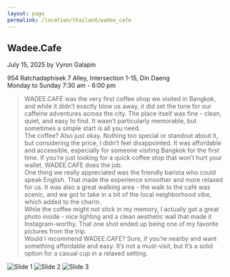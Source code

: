 ```yaml
---
layout: page
permalink: /location/thailand/wadee_cafe
---
```


<div id="Location" style="display:none;" class="Thailand"></div>
<div class="container">     
  <article class="blog-post">
    <h2 class="display-5 link-body-emphasis mb-1">Wadee.Cafe</h2>
    <p class="blog-post-meta">
      July 15, 2025 by <!-- <a href="#"> --> Vyron Galapin <!--</a>-->
      <div class="business-info">
        <div class="info-item">
            <i class="fas fa-map-marker-alt"></i>
            <span>954 Ratchadaphisek 7 Alley, Intersection 1-15, Din Daeng</span>
        </div>
        <div class="info-item">
            <i class="far fa-clock"></i>
            <span>Monday to Sunday 7:30 am - 6:00 pm </span>
        </div>
        <!-- <div class="info-item">
            <i class="fab fa-facebook"></i>
            <a href="" target="_blank">Facebook</a>
        </div>
        <div class="info-item">
            <i class="fab  fa-instagram"></i>
            <a href="" target="_blank">Instagram</a>
        </div> -->
      </div>
    </p>
    <div class="row"> 
      <div class="col-md-9"> 
        <blockquote class="blockquote">
          <p>
            WADEE.CAFE was the very first coffee shop we visited in Bangkok, and while it didn’t exactly blow us away, it did set the tone for our caffeine adventures across the city. The place itself was fine - clean, quiet, and easy to find. It wasn’t particularly memorable, but sometimes a simple start is all you need.
            <br/>
            The coffee? Also just okay. Nothing too special or standout about it, but considering the price, I didn’t feel disappointed. It was affordable and accessible, especially for someone visiting Bangkok for the first time. If you’re just looking for a quick coffee stop that won’t hurt your wallet, WADEE.CAFE does the job.
            <br/>
            One thing we really appreciated was the friendly barista who could speak English. That made the experience smoother and more relaxed for us. It was also a great walking area - the walk to the café was scenic, and we got to take in a bit of the local neighborhood vibe, which added to the charm.
            <br/>
            While the coffee might not stick in my memory, I actually got a great photo inside - nice lighting and a clean aesthetic wall that made it Instagram-worthy. That one shot ended up being one of my favorite pictures from the trip.
            <br/>
            Would I recommend WADEE.CAFE? Sure, if you’re nearby and want something affordable and easy. It’s not a must-visit, but it’s a solid option for a casual cup in a relaxed setting.
            </p>
        </blockquote>
      </div>     
      <div class="col-md-3">
        <div class="slideshow-container">
            <div class="slides">
                <img src="{{ site.baseurl }}/assets/images/thailand/Wadee.Cafe 1.JPEG" alt="Slide 1">
                <img src="{{ site.baseurl }}/assets/images/thailand/Wadee.Cafe 2.JPEG" alt="Slide 2">
                <img src="{{ site.baseurl }}/assets/images/thailand/Wadee.Cafe 3.JPEG" alt="Slide 3">
            </div>
        </div>
      </div>
    </div>
    <!-- <div>
      <a href="https://maps.app.goo.gl/3AFLywg59a6m7VxH7" target="_blank">
        <div id="map-tile">
            <iframe src="https://www.google.com/maps/embed?pb=!1m18!1m12!1m3!1d31498.381159977675!2d123.28803007635597!3d9.306872929322981!2m3!1f0!2f0!3f0!3m2!1i1024!2i768!4f13.1!3m3!1m2!1s0x33ab6f6b71cb06e9%3A0xbffa3a21edd25020!2sKapeng%20Lokal%20Dgt!5e0!3m2!1sen!2sph!4v1740294951341!5m2!1sen!2sph" width="600" height="450" style="border:0;" allowfullscreen="" loading="lazy" referrerpolicy="no-referrer-when-downgrade"></iframe>
        </div>
        </a>
    </div> -->
  </article>
  <script src="{{ site.baseurl }}/assets/js/slideshow.js">
</div>
